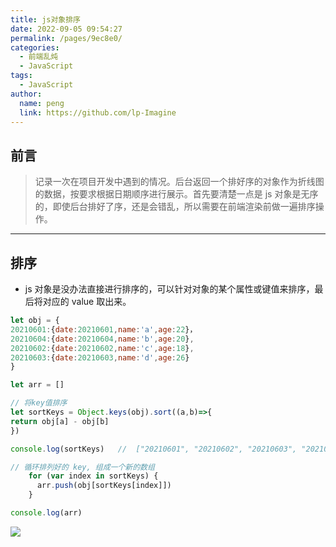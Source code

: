 ```yaml
---
title: js对象排序
date: 2022-09-05 09:54:27
permalink: /pages/9ec8e0/
categories:
  - 前端乱炖
  - JavaScript
tags:
  - JavaScript
author:
  name: peng
  link: https://github.com/lp-Imagine
---
```


## 前言

> 记录一次在项目开发中遇到的情况。后台返回一个排好序的对象作为折线图的数据，按要求根据日期顺序进行展示。首先要清楚一点是 js 对象是无序的，即使后台排好了序，还是会错乱，所以需要在前端渲染前做一遍排序操作。

<!-- more -->
---

## 排序

- js 对象是没办法直接进行排序的，可以针对对象的某个属性或键值来排序，最后将对应的 value 取出来。

```js
let obj = {
20210601:{date:20210601,name:'a',age:22}，
20210604:{date:20210604,name:'b',age:20},
20210602:{date:20210602,name:'c',age:18},
20210603:{date:20210603,name:'d',age:26}
}

let arr = []

// 将key值排序
let sortKeys = Object.keys(obj).sort((a,b)=>{
return obj[a] - obj[b]
})

console.log(sortKeys)   //  ["20210601", "20210602", "20210603", "20210604"]

// 循环排列好的 key, 组成一个新的数组
    for (var index in sortKeys) {
      arr.push(obj[sortKeys[index]])
    }

console.log(arr)
```

![](https://cdn.jsdelivr.net/gh/lp-Imagine/lp-Imagine@main/images/1630034850000.png)
